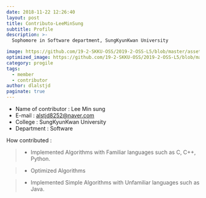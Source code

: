```yaml
---
date: 2018-11-22 12:26:40
layout: post
title: Contributo-LeeMinSung
subtitle: Profile
description: >-
  Sophomore in Software department, SungKyunKwan University

image: https://github.com/19-2-SKKU-OSS/2019-2-OSS-L5/blob/master/assets/img/%EC%BA%A1%EC%B2%98.PNG
optimized_image: https://github.com/19-2-SKKU-OSS/2019-2-OSS-L5/blob/master/assets/img/%EC%BA%A1%EC%B2%98.PNG
category: progile
tags:
  - member
  - contributor
author: dlalstjd
paginate: true
---
```

- Name of contributor : Lee Min sung
- E-mail : alstjd8252@naver.com
- College : SungKyunKwan University
- Department : Software

How contributed : 
> - Implemented Algorithms with Familiar languages such as C, C++, Python.

> - Optimized Algorithms 

> - Implemented Simple Algorithms with Unfamiliar languages such as Java.



